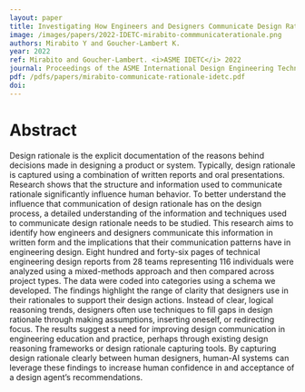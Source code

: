 ```yaml
---
layout: paper
title: Investigating How Engineers and Designers Communicate Design Rationale 
image: /images/papers/2022-IDETC-mirabito-commmunicaterationale.png
authors: Mirabito Y and Goucher-Lambert K.
year: 2022
ref: Mirabito and Goucher-Lambert. <i>ASME IDETC</i> 2022
journal: Proceedings of the ASME International Design Engineering Technical Conferences (2022).
pdf: /pdfs/papers/mirabito-communicate-rationale-idetc.pdf
doi:
---
```

		

# Abstract	

Design rationale is the explicit documentation of the reasons behind decisions made in designing a product or system. Typically, design rationale is captured using a combination of written reports and oral presentations. Research shows that the structure and information used to communicate rationale significantly influence human behavior. To better understand the influence that communication of design rationale has on the design process, a detailed understanding of the information and techniques used to communicate design rationale needs to be studied. This research aims to identify how engineers and designers communicate this information in written form and the implications that their communication patterns have in engineering design. Eight hundred and forty-six pages of technical engineering design reports from 28 teams representing 116 individuals were analyzed using a mixed-methods approach and then compared across project types. The data were coded into categories using a schema we developed. The findings highlight the range of clarity that designers use in their rationales to support their design actions. Instead of clear, logical reasoning trends, designers often use techniques to fill gaps in design rationale through making assumptions, inserting oneself, or redirecting focus. The results suggest a need for improving design communication in engineering education and practice, perhaps through existing design reasoning frameworks or design rationale capturing tools. By capturing design rationale clearly between human designers, human-AI systems can leverage these findings to increase human confidence in and acceptance of a design agent’s recommendations.
